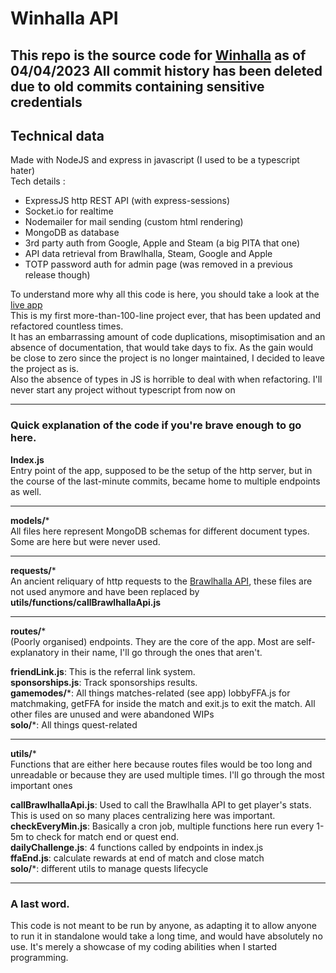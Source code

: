# Winhalla API
This repo is the source code for [Winhalla](https://winhalla.app) as of 04/04/2023
All commit history has been deleted due to old commits containing sensitive credentials
---------

## Technical data
Made with NodeJS and express in javascript (I used to be a typescript hater)  
Tech details :
* ExpressJS http REST API (with express-sessions)
* Socket.io for realtime
* Nodemailer for mail sending (custom html rendering)
* MongoDB as database
* 3rd party auth from Google, Apple and Steam (a big PITA that one) 
* API data retrieval from Brawlhalla, Steam, Google and Apple
* TOTP password auth for admin page (was removed in a previous release though)

To understand more why all this code is here, you should take a look at the [live app](https://play.google.com/store/apps/details?id=com.winhalla.app)  
This is my first more-than-100-line project ever, that has been updated and refactored countless times.  
It has an embarrassing amount of code duplications, misoptimisation and an absence of documentation, that would take days to fix. As the gain would be close to zero since the project is no longer maintained, I decided to leave the project as is.  
Also the absence of types in JS is horrible to deal with when refactoring. I'll never start any project without typescript from now on  

---
### Quick explanation of the code if you're brave enough to go here.
**Index.js**  
Entry point of the app, supposed to be the setup of the http server, but in the course of the last-minute commits, became home to multiple endpoints as well.

---

**models/***  
All files here represent MongoDB schemas for different document types. Some are here but were never used.

---
**requests/***  
An ancient reliquary of http requests to the [Brawlhalla API](https://dev.brawlhalla.com), these files are not used anymore and have been replaced by **utils/functions/callBrawlhallaApi.js**

---
**routes/***  
(Poorly organised) endpoints. They are the core of the app. Most are self-explanatory in their name, I'll go through the ones that aren't.  

**friendLink.js**: This is the referral link system.  
**sponsorships.js**: Track sponsorships results.  
**gamemodes/**\*: All things matches-related (see app) lobbyFFA.js for matchmaking, getFFA for inside the match and exit.js to exit the match. All other files are unused and were abandoned WIPs  
**solo/***: All things quest-related  

---
**utils/***   
Functions that are either here because routes files would be too long and unreadable or because they are used multiple times. I'll go through the most important ones

**callBrawlhallaApi.js**: Used to call the Brawlhalla API to get player's stats. This is used on so many places centralizing here was important.  
**checkEveryMin.js**: Basically a cron job, multiple functions here run every 1-5m to check for match end or quest end.  
**dailyChallenge.js**: 4 functions called by endpoints in index.js   
**ffaEnd.js**: calculate rewards at end of match and close match  
**solo/***: different utils to manage quests lifecycle  

---
### A last word.
This code is not meant to be run by anyone, as adapting it to allow anyone to run it in standalone would take a long time, and would have absolutely no use.
It's merely a showcase of my coding abilities when I started programming.
